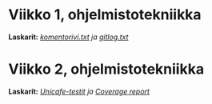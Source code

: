 # Viikko 1, ohjelmistotekniikka

**Laskarit:**
*[komentorivi.txt](https://github.com/anttinevalainen/ot-harjoitustyo/blob/main/laskarit/viikko1/komentorivi.txt) ja [gitlog.txt](https://github.com/anttinevalainen/ot-harjoitustyo/blob/main/laskarit/viikko1/gitlog.txt)*

# Viikko 2, ohjelmistotekniikka

**Laskarit:**
*[Unicafe-testit](https://github.com/anttinevalainen/ot-harjoitustyo/tree/main/laskarit/viikko2/unicafe/src/tests) ja [Coverage report](https://github.com/anttinevalainen/ot-harjoitustyo/blob/main/laskarit/viikko2/coverage_report.png)*

